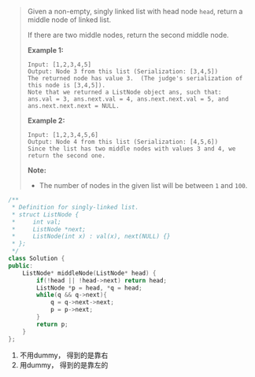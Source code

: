 > Given a non-empty, singly linked list with head node `head`, return a middle node of linked list.
>
> If there are two middle nodes, return the second middle node.
>
>  
>
> **Example 1:**
>
> ```
> Input: [1,2,3,4,5]
> Output: Node 3 from this list (Serialization: [3,4,5])
> The returned node has value 3.  (The judge's serialization of this node is [3,4,5]).
> Note that we returned a ListNode object ans, such that:
> ans.val = 3, ans.next.val = 4, ans.next.next.val = 5, and ans.next.next.next = NULL.
> ```
>
> **Example 2:**
>
> ```
> Input: [1,2,3,4,5,6]
> Output: Node 4 from this list (Serialization: [4,5,6])
> Since the list has two middle nodes with values 3 and 4, we return the second one.
> ```
>
>  
>
> **Note:**
>
> - The number of nodes in the given list will be between `1` and `100`.

```cpp
/**
 * Definition for singly-linked list.
 * struct ListNode {
 *     int val;
 *     ListNode *next;
 *     ListNode(int x) : val(x), next(NULL) {}
 * };
 */
class Solution {
public:
    ListNode* middleNode(ListNode* head) {
        if(!head || !head->next) return head;
        ListNode *p = head, *q = head;
        while(q && q->next){
            q = q->next->next;
            p = p->next;
        }
        return p;
    }
};
```

1. 不用dummy， 得到的是靠右
2. 用dummy， 得到的是靠左的